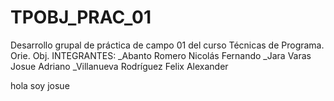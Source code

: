 # TPOBJ_PRAC_01
Desarrollo grupal de práctica de campo 01 del curso Técnicas de Programa. Orie. Obj. 
INTEGRANTES: 
_Abanto Romero Nicolás Fernando 
_Jara Varas Josue Adriano 
_Villanueva Rodríguez Felix Alexander


hola soy josue
